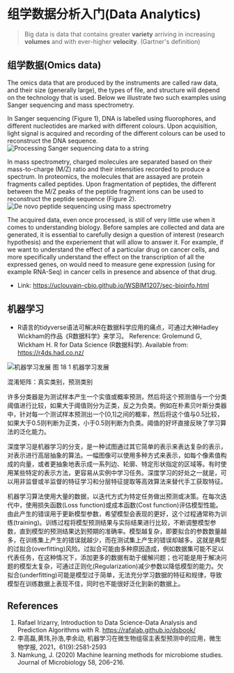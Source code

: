 # 组学数据分析入门(Data Analytics)

> Big data is data that contains greater **variety** arriving in increasing **volumes** and with ever-higher **velocity**. (Gartner's definition)


## 组学数据(Omics data)
The omics data that are produced by the instruments are called raw data, and their size (generally large), the types of file, and structure will depend on the technology that is used. Below we illustrate two such examples using Sanger sequencing and mass spectrometry.

In Sanger sequencing (Figure 1), DNA is labelled using fluorophores, and different nucleotides are marked with different colours. Upon acquisition, light signal is acquired and recording of the different colours can be used to reconstruct the DNA sequence.
![Processing Sanger sequencing data to a string](http://www.ligene.cn/images/book/sanger-sequencing.jpg)

In mass spectrometry, charged molecules are separated based on their mass-to-charge (M/Z) ratio and their intensities recorded to produce a spectrum. In proteomics, the molecules that are assayed are protein fragments called peptides. Upon fragmentation of peptides, the different between the M/Z peaks of the peptide fragment ions can be used to reconstruct the peptide sequence (Figure 2).
![De novo peptide sequencing using mass spectrometry](http://www.ligene.cn/images/book/de-novo-pep-sequencing.jpg)

The acquired data, even once processed, is still of very little use when it comes to understanding biology. Before samples are collected and data are generated, it is essential to carefully design a question of interest (research hypothesis) and the experiement that will allow to answer it. For example, if we want to understand the effect of a particular drug on cancer cells, and more specifically understand the effect on the transcription of all the expressed genes, on would need to measure gene expression (using for example RNA-Seq) in cancer cells in presence and absence of that drug.

* Link: https://uclouvain-cbio.github.io/WSBIM1207/sec-bioinfo.html

## 机器学习

* R语言的tidyverse语法可解决R在数据科学应用的痛点，可通过大神Hadley Wickham的作品《R数据科学》来学习。
Reference: Grolemund G, Wickham H. R for Data Science (R数据科学). Available from: https://r4ds.had.co.nz/

![机器学习发展](http://www.ligene.cn/images/book/fig18-1.png)
图 18 1 机器学习发展

混淆矩阵：真实类别，预测类别


许多分类器是为测试样本产生一个实值或概率预测，然后将这个预测值与一个分类阈值进行比较，如果大于阈值则分为正类，反之为负类。例如在朴素贝叶斯分类器中，针对每一个测试样本预测出一个[0,1]之间的概率，然后将这个值与0.5比较，如果大于0.5则判断为正类，小于0.5则判断为负类。阈值的好坏直接反映了学习算法的泛化能力。

深度学习是机器学习的分支，是一种试图通过其它简单的表示来表达复杂的表示，对表示进行高层抽象的算法。一幅图像可以使用多种方式来表示，如每个像素值构成的向量，或者更抽象地表示成一系列边、轮廓、特定形状指定的区域等。有时使用某些特定的表示方法，更容易从实例中学习任务。深度学习的好处之一就是，可以用非监督或半监督的特征学习和分层特征提取等高效算法来替代手工获取特征。

机器学习算法使用大量的数据，以迭代方式为特定任务做出预测或决策。在每次迭代中，使用损失函数(Loss function)或成本函数(Cost function)评估模型性能。由此产生的错误用于更新模型参数，希望模型会表现的更好，这个过程通常称为训练(training)。训练过程将模型预测结果与实际结果进行比较，不断调整模型参数，直到模型的预测结果达到预期的准确率。模型越复杂，即要拟合的参数数量越多，在训练集上产生的错误就越少，而在测试集上产生的错误却越多。这就是典型的过拟合(overfitting)风险。过拟合可能由多种原因造成，例如数据集可能不足以代表任务，在这种情况下，添加更多的数据有助于缓解问题；也可能是用于解决问题的模型太复杂，可通过正则化(Regularization)减少参数以降低模型的能力。欠拟合(underfitting)可能是模型过于简单，无法充分学习数据的特征和规律，导致模型在训练数据上表现不佳，同时也不能很好泛化到新的数据上。

## References
1. Rafael Irizarry, Introduction to Data Science-Data Analysis and Prediction Algorithms with R. https://rafalab.github.io/dsbook/
2. 李高磊,黄玮,孙浩,李余动, 机器学习在微生物组宿主表型预测中的应用，微生物学报, 2021，61(9):2581-2593
3. Namkung, J. (2020) Machine learning methods for microbiome studies. Journal of Microbiology 58, 206–216.
